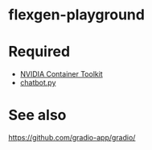 # flexgen-playground

# Required
- [NVIDIA Container Toolkit](https://nvidia.github.io/nvidia-container-runtime/)
- [chatbot.py](https://raw.githubusercontent.com/FMInference/FlexGen/9d888e5e3e6d78d6d4e1fdda7c8af508b889aeae/flexgen/apps/chatbot.py)

# See also
https://github.com/gradio-app/gradio/
